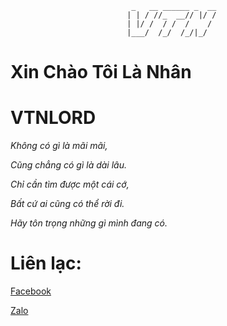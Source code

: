 
                               _   __ ______ _  __
                              | | / //_  __// |/ /
                              | |/ /  / /  /    / 
                              |___/  /_/  /_/|_/ 
                              
# Xin Chào Tôi Là Nhân
# VTNLORD
_Không có gì là mãi mãi,_

_Cũng chẳng có gì là dài lâu._

_Chỉ cần tìm được một cái cớ,_

_Bất cứ ai cũng có thể rời đi._

_Hãy tôn trọng những gì mình đang có._

# Liên lạc: 

[Facebook](https://www.facebook.com/vtn.dragonlord/)

[Zalo](https://zalo.me/0353415885)


